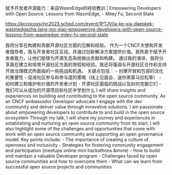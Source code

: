 赋予开发者开源能力：来自WasmEdge的经验教训 | Empowering Developers with Open Source: Lessons from WasmEdge, - Miley Fu, Second State

https://kccncosschn2023.sched.com/event/1PTJV/la-ke-xia-daepkek-wasmedgezha-lang-mo-xiao-empowering-developers-with-open-source-lessons-from-wasmedge-miley-fu-second-state

我将分享在构建和贡献开源社区方面的见解和经验。 作为一个CNCF大使和开发者倡导者，我与开发者社区互动，并通过创新解决方案提供价值。我热衷于赋予开发者能力，让他们能够为开源生态系统做出贡献和构建。 通过我的演讲，我将分享我在建立和培育开源社区方面的旅程和经验。我还将强调与开源社区合作和支持开放治理模式所面临的一些挑战和机遇。 关键点包括： - 创建开放和包容的文化的重要性 - 促进社区参与和参与度的策略（线上见面会、迷你黑客马拉松等） - 如何建立和维护有价值的开发者计划 - 开源社区面临的挑战以及如何克服它们 - 我们可以从成功的开源项目和社区中学到什么 
I will share insights and experiences on building and contributing to the open source community. As an CNCF ambassador Developer advocate I engage with the dev community and deliver value through innovative solutions. I am passionate about empowering developers to contribute to and build in the open source ecosystem Through my talk, I will share my journey and experiences in establishing and nurturing an open source community from its start. I will also highlight some of the challenges and opportunities that come with work with an open source community and supporting an open governance model. Key points include: - The importance of creating a culture of openness and inclusivity - Strategies for fostering community engagement and participation (meetups online mini hackathons &more) - How to build and maintain a valuable Developer program - Challenges faced by open source communities and how to overcome them - What can we learn from successful open source projects and communities